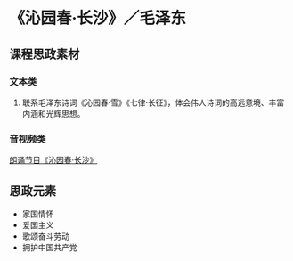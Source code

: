 
# 《沁园春·长沙》／毛泽东

## 课程思政素材

### 文本类

1. 联系毛泽东诗词《沁园春·雪》《七律·长征》，体会伟人诗词的高远意境、丰富内涵和光辉思想。

### 音视频类

[朗诵节目《沁园春·长沙》](https://tv.cctv.com/2018/05/12/VIDE6zFbg7uBZox8DPY88T0T180512.shtml)

## 思政元素

- 家国情怀
- 爱国主义
- 歌颂奋斗劳动
- 拥护中国共产党
